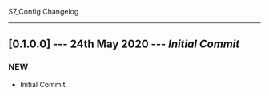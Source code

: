 S7_Config Changelog

----------

## [0.1.0.0] --- 24th May 2020 --- **_Initial Commit_**

### NEW

* Initial Commit.
